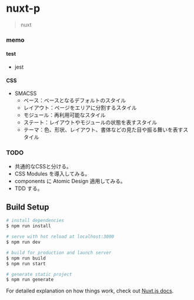 # nuxt-p

> nuxt

### memo
#### test
- jest

#### CSS
- SMACSS
  - ベース：ベースとなるデフォルトのスタイル
  - レイアウト：ページをエリアに分割するスタイル
  - モジュール：再利用可能なスタイル
  - ステート：レイアウトやモジュールの状態を表すスタイル
  - テーマ：色、形状、レイアウト、書体などの見た目や振る舞いを表すスタイル
### TODO
- 共通的なCSSと分ける。
- CSS Modules を導入してみる。
- components に Atomic Design 適用してみる。
- TDD する。


## Build Setup

``` bash
# install dependencies
$ npm run install

# serve with hot reload at localhost:3000
$ npm run dev

# build for production and launch server
$ npm run build
$ npm run start

# generate static project
$ npm run generate
```

For detailed explanation on how things work, check out [Nuxt.js docs](https://nuxtjs.org).
